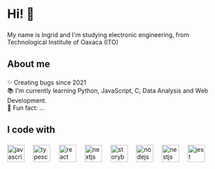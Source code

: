 <h1 align="left">Hi! 👋</h1>

###

<p align="left">My name is Ingrid and I'm studying electronic engineering, from Technological Institute of Oaxaca (ITO)</p>

###

<h2 align="left">About me</h2>

###

<p align="left">✨ Creating bugs since 2021<br>📚 I'm currently learning Python, JavaScript, C, Data Analysis and Web Development.<br>🎲 Fun fact: ...</p>

###

<h2 align="left">I code with</h2>

###

<div align="left">
  <img src="https://th.bing.com/th/id/R.098a6a73bf4cd6397de31c3ffd3cc389?rik=SDE%2b8bzLp6fizg&pid=ImgRaw&r=0" height="40" alt="javascript logo"  />
  <img width="12" />
  <img src="https://cdn.jsdelivr.net/gh/devicons/devicon/icons/typescript/typescript-original.svg" height="40" alt="typescript logo"  />
  <img width="12" />
  <img src="https://cdn.jsdelivr.net/gh/devicons/devicon/icons/react/react-original.svg" height="40" alt="react logo"  />
  <img width="12" />
  <img src="https://cdn.jsdelivr.net/gh/devicons/devicon/icons/nextjs/nextjs-original.svg" height="40" alt="nextjs logo"  />
  <img width="12" />
  <img src="https://cdn.jsdelivr.net/gh/devicons/devicon/icons/storybook/storybook-original.svg" height="40" alt="storybook logo"  />
  <img width="12" />
  <img src="https://cdn.jsdelivr.net/gh/devicons/devicon/icons/nodejs/nodejs-original.svg" height="40" alt="nodejs logo"  />
  <img width="12" />
  <img src="https://cdn.jsdelivr.net/gh/devicons/devicon/icons/nestjs/nestjs-plain.svg" height="40" alt="nestjs logo"  />
  <img width="12" />
  <img src="https://cdn.jsdelivr.net/gh/devicons/devicon/icons/jest/jest-plain.svg" height="40" alt="jest logo"  />
</div>

###
